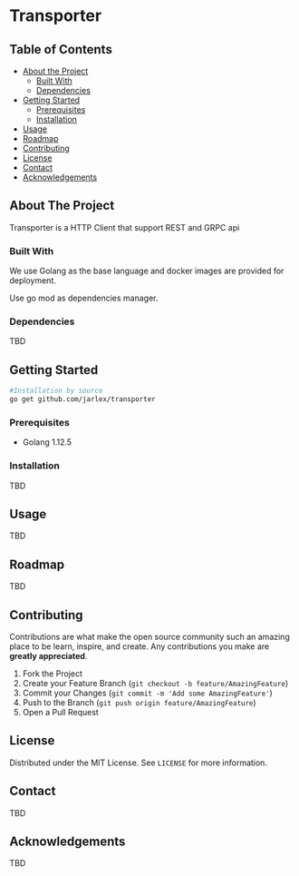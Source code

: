 # Transporter
<!-- TABLE OF CONTENTS -->
## Table of Contents

* [About the Project](#about-the-project)
  * [Built With](#built-with)
  * [Dependencies](#dependencies)
* [Getting Started](#getting-started)
  * [Prerequisites](#prerequisites)
  * [Installation](#installation)
* [Usage](#usage)
* [Roadmap](#roadmap)
* [Contributing](#contributing)
* [License](#license)
* [Contact](#contact)
* [Acknowledgements](#acknowledgements)



<!-- ABOUT THE PROJECT -->
## About The Project
Transporter is a HTTP Client that support REST and GRPC api

### Built With
We use Golang as the base language and docker images are provided for deployment.

Use go mod as dependencies manager.

### Dependencies
TBD


<!-- GETTING STARTED -->
## Getting Started
```bash
#Installation by source
go get github.com/jarlex/transporter
```

### Prerequisites
* Golang 1.12.5

### Installation
TBD

<!-- USAGE EXAMPLES -->
## Usage
TBD

<!-- ROADMAP -->
## Roadmap
TBD

<!-- CONTRIBUTING -->
## Contributing

Contributions are what make the open source community such an amazing place to be learn, inspire, and create. Any contributions you make are **greatly appreciated**.

1. Fork the Project
2. Create your Feature Branch (`git checkout -b feature/AmazingFeature`)
3. Commit your Changes (`git commit -m 'Add some AmazingFeature'`)
4. Push to the Branch (`git push origin feature/AmazingFeature`)
5. Open a Pull Request



<!-- LICENSE -->
## License
Distributed under the MIT License. See `LICENSE` for more information.



<!-- CONTACT -->
## Contact
TBD

<!-- ACKNOWLEDGEMENTS -->
## Acknowledgements
TBD
